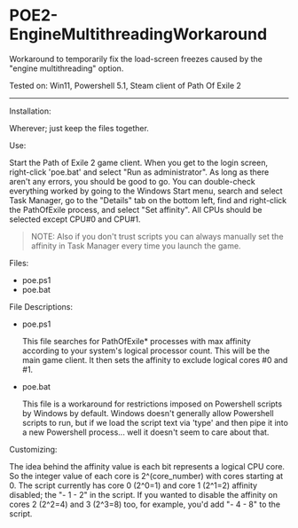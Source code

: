 # POE2-EngineMultithreadingWorkaround

Workaround to temporarily fix the load-screen freezes caused by the "engine multithreading" option.

Tested on: Win11, Powershell 5.1, Steam client of Path Of Exile 2

---

Installation:

Wherever; just keep the files together.

Use:

Start the Path of Exile 2 game client. When you get to the login screen, right-click 'poe.bat' and select "Run as administrator". As long as there   aren't any errors, you should be good to go. You can double-check everything worked by going to the Windows Start menu, search and select Task Manager, go to the "Details" tab on the bottom left, find and right-click the PathOfExile process, and select "Set affinity". All CPUs should be selected except CPU#0 and CPU#1.

> NOTE: Also if you don't trust scripts you can always manually set the affinity in Task Manager every time you launch the game.

Files:
- poe.ps1
- poe.bat

File Descriptions:
- poe.ps1
  
  This file searches for PathOfExile* processes with max affinity according to your system's logical processor count.
  This will be the main game client. It then sets the affinity to exclude logical cores #0 and #1.

- poe.bat
  
  This file is a workaround for restrictions imposed on Powershell scripts by Windows by default. Windows doesn't generally allow Powershell
  scripts to run, but if we load the script text via 'type' and then pipe it into a new Powershell process... well it doesn't seem
  to care about that.

Customizing:

The idea behind the affinity value is each bit represents a logical CPU core. So the integer value of each core is 2^(core_number) with cores starting at 0. The script currently has core 0 (2^0=1) and core 1 (2^1=2) affinity disabled; the "- 1 - 2" in the script. If you wanted to disable the affinity on cores 2 (2^2=4) and 3 (2^3=8) too, for example, you'd add "- 4 - 8" to the script.
